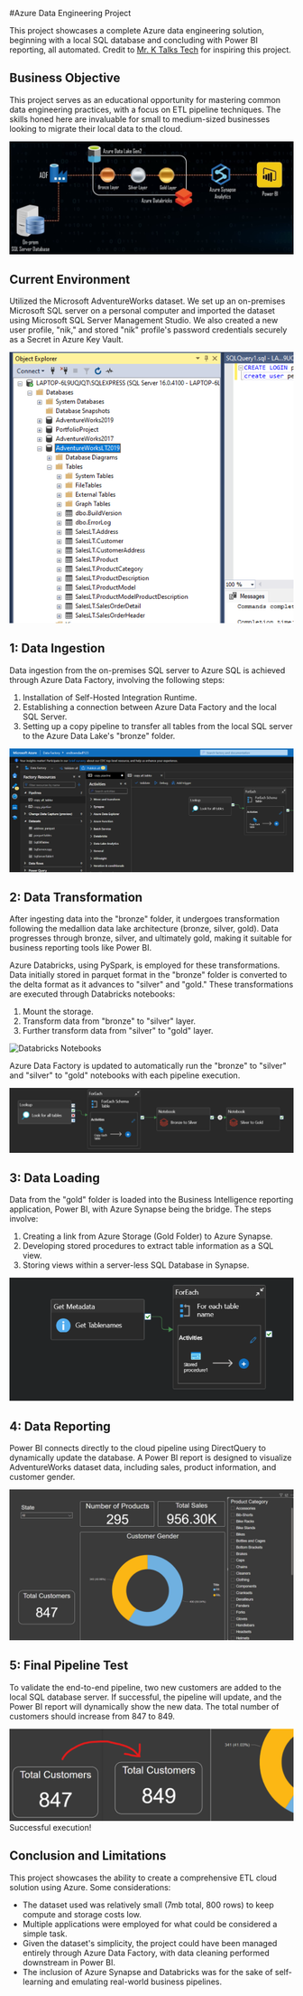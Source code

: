 #Azure Data Engineering Project

This project showcases a complete Azure data engineering solution, beginning with a local SQL database and concluding with Power BI reporting, all automated. Credit to [Mr. K Talks Tech](https://www.youtube.com/@mr.ktalkstech) for inspiring this project.

## Business Objective

This project serves as an educational opportunity for mastering common data engineering practices, with a focus on ETL pipeline techniques. The skills honed here are invaluable for small to medium-sized businesses looking to migrate their local data to the cloud.

![Insert Image](https://github.com/PEPE0211/Azure_DataEngineering_project/blob/main/images/1.png)

## Current Environment

Utilized the Microsoft AdventureWorks dataset. We set up an on-premises Microsoft SQL server on a personal computer and imported the dataset using Microsoft SQL Server Management Studio. We also created a new user profile, "nik," and stored "nik" profile's password credentials securely as a Secret in Azure Key Vault.

![image](https://github.com/PEPE0211/Azure_DataEngineering_project/blob/main/images/3.png)

## 1: Data Ingestion

Data ingestion from the on-premises SQL server to Azure SQL is achieved through Azure Data Factory, involving the following steps:

1. Installation of Self-Hosted Integration Runtime.
2. Establishing a connection between Azure Data Factory and the local SQL Server.
3. Setting up a copy pipeline to transfer all tables from the local SQL server to the Azure Data Lake's "bronze" folder.

![Azure DataFactory](https://github.com/PEPE0211/Azure_DataEngineering_project/blob/main/images/2.png)

## 2: Data Transformation

After ingesting data into the "bronze" folder, it undergoes transformation following the medallion data lake architecture (bronze, silver, gold). Data progresses through bronze, silver, and ultimately gold, making it suitable for business reporting tools like Power BI.

Azure Databricks, using PySpark, is employed for these transformations. Data initially stored in parquet format in the "bronze" folder is converted to the delta format as it advances to "silver" and "gold." These transformations are executed through Databricks notebooks:

1. Mount the storage.
2. Transform data from "bronze" to "silver" layer.
3. Further transform data from "silver" to "gold" layer.

![Databricks Notebooks](https://github.com/PEPE0211/Azure_DataEngineering_project/blob/main/images/3.gif)

Azure Data Factory is updated to automatically run the "bronze" to "silver" and "silver" to "gold" notebooks with each pipeline execution.

![Completed Pipeline](https://github.com/PEPE0211/Azure_DataEngineering_project/blob/main/images/4.png)

## 3: Data Loading

Data from the "gold" folder is loaded into the Business Intelligence reporting application, Power BI, with Azure Synapse being the bridge. The steps involve:

1. Creating a link from Azure Storage (Gold Folder) to Azure Synapse.
2. Developing stored procedures to extract table information as a SQL view.
3. Storing views within a server-less SQL Database in Synapse.

![image](https://github.com/PEPE0211/Azure_DataEngineering_project/blob/main/images/5.png)

## 4: Data Reporting

Power BI connects directly to the cloud pipeline using DirectQuery to dynamically update the database. A Power BI report is designed to visualize AdventureWorks dataset data, including sales, product information, and customer gender.

![power bi gif](https://github.com/PEPE0211/Azure_DataEngineering_project/blob/main/images/6.gif)

## 5: Final Pipeline Test

To validate the end-to-end pipeline, two new customers are added to the local SQL database server. If successful, the pipeline will update, and the Power BI report will dynamically show the new data. The total number of customers should increase from 847 to 849.

![completed](https://github.com/PEPE0211/Azure_DataEngineering_project/blob/main/images/7.png)  
Successful execution!

## Conclusion and Limitations

This project showcases the ability to create a comprehensive ETL cloud solution using Azure. Some considerations:

- The dataset used was relatively small (7mb total, 800 rows) to keep compute and storage costs low.
- Multiple applications were employed for what could be considered a simple task.
- Given the dataset's simplicity, the project could have been managed entirely through Azure Data Factory, with data cleaning performed downstream in Power BI.
- The inclusion of Azure Synapse and Databricks was for the sake of self-learning and emulating real-world business pipelines.
